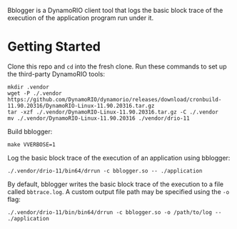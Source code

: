 Bblogger is a DynamoRIO client tool that logs the basic block trace of the execution of the application program run under it.

# Getting Started

Clone this repo and `cd` into the fresh clone. Run these commands to set up the third-party DynamoRIO tools:
```
mkdir .vendor
wget -P ./.vendor https://github.com/DynamoRIO/dynamorio/releases/download/cronbuild-11.90.20316/DynamoRIO-Linux-11.90.20316.tar.gz
tar -xzf ./.vendor/DynamoRIO-Linux-11.90.20316.tar.gz -C ./.vendor
mv ./.vendor/DynamoRIO-Linux-11.90.20316 ./vendor/drio-11
```
Build bblogger:
```
make VVERBOSE=1
```
Log the basic block trace of the execution of an application using bblogger:
```
./.vendor/drio-11/bin64/drrun -c bblogger.so -- ./application
```

By default, bblogger writes the basic block trace of the execution to a file called `bbtrace.log`. A custom output file path may be specified using the `-o` flag:
```
./.vendor/drio-11/bin/bin64/drrun -c bblogger.so -o /path/to/log -- ./application
```

